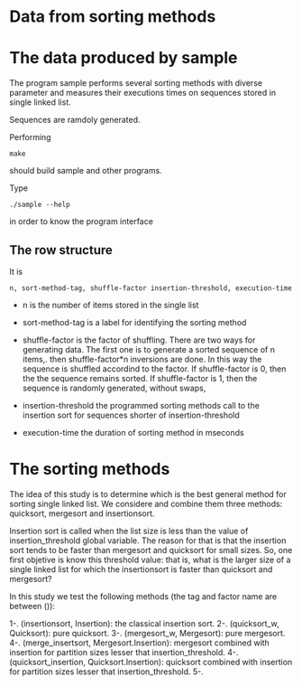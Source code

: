 Data from sorting methods
=========================

# The data produced by sample

The program sample performs several sorting methods with diverse
parameter and measures their executions times on sequences stored in
single linked list.

Sequences are ramdoly generated.

Performing

	make

should build sample and other programs.

Type
	
	./sample --help

in order to know the program interface

## The row structure

It is

	n, sort-method-tag, shuffle-factor insertion-threshold, execution-time

- n is the number of items stored in the single list

- sort-method-tag is a label for identifying the sorting method

- shuffle-factor is the factor of shuffling. There are two ways for
  generating data. The first one is to generate a sorted sequence of n
  items,. then shuffle-factor*n inversions are done. In this way the
  sequence is shuffled accordind to the factor. If shuffle-factor is 0,
  then the the sequence remains sorted. If shuffle-factor is 1, then the
  sequence is randomly generated, without swaps,

- insertion-threshold the programmed sorting methods call to the
  insertion sort for sequences shorter of insertion-threshold

- execution-time the duration of sorting method in mseconds


# The sorting methods

The idea of this study is to determine which is the best general method
for sorting single linked list.  We considere and combine them three
methods: quicksort, mergesort and insertionsort.

Insertion sort is called when the list size is less than the value of
insertion_threshold global variable. The reason for that is that the
insertion sort tends to be faster than mergesort and quicksort for small
sizes. So, one first objetive is know this threshold value: that is, what
is the larger size of a single linked list for which the insertionsort
is faster than quicksort and mergesort?

In this study we test the following methods (the tag and factor name are
between ()):

1-. (insertionsort, Insertion): the classical insertion sort.
2-. (quicksort_w, Quicksort): pure quicksort.
3-. (mergesort_w, Mergesort): pure mergesort.
4-. (merge_insertsort, Mergesort.Insertion): mergesort combined with
insertion for partition sizes lesser that insertion_threshold.
4-. (quicksort_insertion, Quicksort.Insertion): quicksort combined with
insertion for partition sizes lesser that insertion_threshold.
5-.